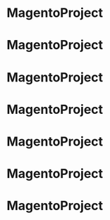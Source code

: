 # MagentoProject
# MagentoProject
# MagentoProject
# MagentoProject
# MagentoProject
# MagentoProject
# MagentoProject
